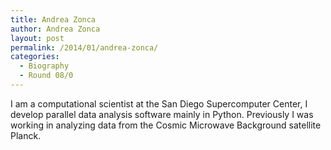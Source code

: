 ```yaml
---
title: Andrea Zonca
author: Andrea Zonca
layout: post
permalink: /2014/01/andrea-zonca/
categories:
  - Biography
  - Round 08/0
---
```

I am a computational scientist at the San Diego Supercomputer Center, I develop parallel data analysis software mainly in Python. Previously I was working in analyzing data from the Cosmic Microwave Background satellite Planck.